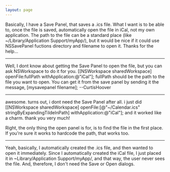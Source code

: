 ```yaml
---
layout: page
---
```




Basically, I have a Save Panel, that saves a .ics file.  What I want is to be able to, once the file is saved, automatically open the file in iCal, not my own application.  The path to the file can be a standard place (like ~/Library/Application Support/myApp/), but it would be nice if it could use NSSavePanel fuctions directory and filename to open it.  Thanks for the help...

----

Well, I dont know about getting the Save Panel to open the file, but you can ask NSWorkspace to do it for you. [[NSWorkspace sharedWorkspace] openFile:fullPath withApplication:@"iCal"]; fullPath should be the path to the file you want to open. You can get it from the save panel by sending it the message, [mysavepanel filename]; --CurtisHoover

----

awesome.  turns out, i dont need the Save Panel after all.  i just did [[NSWorkspace sharedWorkspace] openFile:[@"~/Calendar.ics" stringByExpandingTildeInPath] withApplication:@"iCal"]; and it worked like a charm.  thank you very much!

Right, the only thing the open panel is for, is to find the file in the first place. If you're sure it works to hardcode the path, that works too.

----

Yeah, basically, I automatically created the .ics file, and then wanted to open it immediately.  Since I automatically created the iCal file, I just placed it in ~Library/Application Support/myApp/, and that way, the user never sees the file.  And, therefore, I don't need the Save or Open dialogs.
